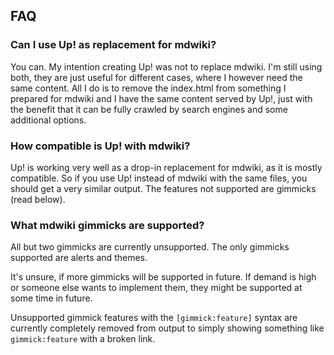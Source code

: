 
## FAQ

### Can I use Up! as replacement for mdwiki?

You can. My intention creating Up! was not to replace mdwiki. I'm still using both, they are just useful for different
cases, where I however need the same content. All I do is to remove the index.html from something I prepared for mdwiki
and I have the same content served by Up!, just with the benefit that it can be fully crawled by search engines and
some additional options.

### How compatible is Up! with mdwiki?

Up! is working very well as a drop-in replacement for mdwiki, as it is mostly compatible. So if you use Up! instead of
mdwiki with the same files, you should get a very similar output. The features not supported are gimmicks (read below).

### What mdwiki gimmicks are supported?

All but two gimmicks are currently unsupported. The only gimmicks supported are alerts and themes.

It's unsure, if more gimmicks will be supported in future. If demand is high or someone else wants to implement
them, they might be supported at some time in future.

Unsupported gimmick features with the `[gimmick:feature]` syntax are currently completely removed from output
to simply showing something like `gimmick:feature` with a broken link.

